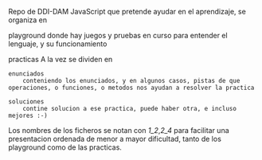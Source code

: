 Repo de DDI-DAM JavaScript que pretende ayudar en el aprendizaje, se organiza en 

playground 
    donde hay juegos y pruebas en curso para entender el lenguaje, y su funcionamiento

practicas
    A la vez se dividen en 
    
    enunciados
        conteniendo los enunciados, y en algunos casos, pistas de que operaciones, o funciones, o metodos nos ayudan a resolver la practica

    soluciones
        contine solucion a ese practica, puede haber otra, e incluso mejores :-)

Los nombres de los ficheros se notan con *1_2*,*2_4* para facilitar una presentacion ordenada de menor a mayor dificultad, tanto de los playground como de las practicas.

